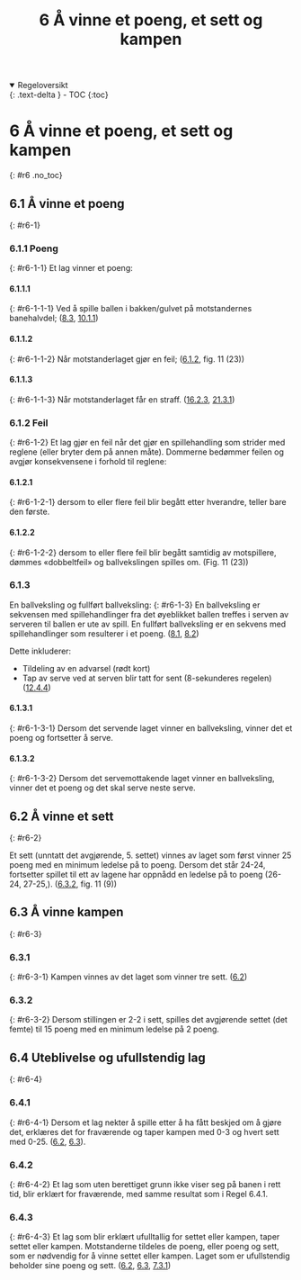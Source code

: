 ﻿---
title: 6 Å vinne et poeng, et sett og kampen
parent: Kapittel 3
---
<details open markdown="block">
  <summary>
    Regeloversikt
  </summary>
  {: .text-delta }
- TOC
{:toc}
</details>

# 6 Å vinne et poeng, et sett og kampen
{: #r6 .no_toc}

## 6.1 Å vinne et poeng
{: #r6-1}

### 6.1.1 Poeng
{: #r6-1-1}
Et lag vinner et poeng:
#### 6.1.1.1
{: #r6-1-1-1}
Ved å spille ballen i bakken/gulvet på motstandernes banehalvdel;
([8.3](../para8/#r8.3), [10.1.1](../para10/#r10.1.1))
#### 6.1.1.2
{: #r6-1-1-2}
Når motstanderlaget gjør en feil;
([6.1.2](#r6.1.2), fig. 11 (23))
#### 6.1.1.3
{: #r6-1-1-3}
Når motstanderlaget får en straff.
([16.2.3](../para16/#r16.2.3), [21.3.1](../para21/#r21.3.1))

### 6.1.2  Feil
{: #r6-1-2}
Et lag gjør en feil når det gjør en spillehandling som strider med reglene (eller bryter 
dem på annen måte). Dommerne bedømmer feilen og avgjør konsekvensene i forhold til 
reglene:
#### 6.1.2.1 
{: #r6-1-2-1}
dersom to eller flere feil blir begått etter hverandre, teller bare den første.
#### 6.1.2.2 
{: #r6-1-2-2}
dersom to eller flere feil blir begått samtidig av motspillere, dømmes «dobbeltfeil» og 
ballvekslingen spilles om. 
(Fig. 11 (23))

### 6.1.3
En ballveksling og fullført ballveksling:
{: #r6-1-3}
En ballveksling er sekvensen med spillehandlinger fra det øyeblikket ballen treffes i 
serven av serveren til ballen er ute av spill. En fullført ballveksling er en sekvens med 
spillehandlinger som resulterer i et poeng. 
([8.1](../para8/#r8.1), [8.2](../para8/#r8.2))

Dette inkluderer:

- Tildeling av en advarsel (rødt kort)
- Tap av serve ved at serven blir tatt for sent (8-sekunderes regelen) ([12.4.4](../para12/#r12.4.4))

#### 6.1.3.1
{: #r6-1-3-1}
Dersom det servende laget vinner en ballveksling, vinner det et poeng og fortsetter å 
serve.
#### 6.1.3.2
{: #r6-1-3-2}
Dersom det servemottakende laget vinner en ballveksling, vinner det et poeng og det 
skal serve neste serve.

## 6.2 Å vinne et sett
{: #r6-2}

Et sett (unntatt det avgjørende, 5. settet) vinnes av laget som først vinner 25 poeng med 
en minimum ledelse på to poeng. Dersom det står 24-24, fortsetter spillet til ett av 
lagene har oppnådd en ledelse på to poeng (26-24, 27-25,).
([6.3.2](#r6-3-2), fig. 11 (9))

## 6.3 Å vinne kampen
{: #r6-3}

### 6.3.1
{: #r6-3-1}
Kampen vinnes av det laget som vinner tre sett. ([6.2](#r6-2))

### 6.3.2
{: #r6-3-2}
Dersom stillingen er 2-2 i sett, spilles det avgjørende settet (det femte) til 15 poeng med 
en minimum ledelse på 2 poeng. 

## 6.4 Uteblivelse og ufullstendig lag
{: #r6-4}

### 6.4.1
{: #r6-4-1}
Dersom et lag nekter å spille etter å ha fått beskjed om å gjøre det, erklæres det for 
fraværende og taper kampen med 0-3 og hvert sett med 0-25.
([6.2](#r6-2), [6.3](#r6-3)).

### 6.4.2
{: #r6-4-2}
Et lag som uten berettiget grunn ikke viser seg på banen i rett tid, blir erklært for 
fraværende, med samme resultat som i Regel 6.4.1.

### 6.4.3
{: #r6-4-3}
Et lag som blir erklært ufulltallig for settet eller kampen, taper settet eller kampen. 
Motstanderne tildeles de poeng, eller poeng og sett, som er nødvendig for å vinne settet 
eller kampen. Laget som er ufullstendig beholder sine poeng og sett.
([6.2](#r6-2), [6.3](#r6-3), [7.3.1](../para7/#r7-3-1))
